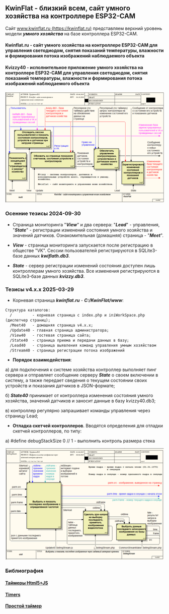 ## KwinFlat - близкий всем, сайт умного хозяйства на контроллере ESP32-CAM

Сайт [www.kwinflat.ru (https://kwinflat.ru)](https://kwinflat.ru) представляем верхний уровень модели ***умного хозяйства*** на базе контроллера ESP32-CAM.

#### Kwinflat.ru - сайт умного хозяйства на контроллере ESP32-CAM для управления светодиодом, снятия показаний температуры, влажности и формирования потока изображений наблюдаемого объекта

#### Kvizzy40 - исполнительное приложение умного хозяйства на контроллере ESP32-CAM для управления светодиодом, снятия показаний температуры, влажности и формирования потока изображений наблюдаемого объекта

![](BP1/kwf0.png)

### Осенние тезисы 2024-09-30

- Страница мониторинга "***View***" и два сервера: "***Lead***" - управления, "***State***" - регистрации изменений состояния умного хозяйства и значений датчиков. Ознакомительная (домашняя) страница - "***Meet***".

- ***View*** - cтраница мониторинга запускается после регистрацию в обществе "VK". Сессии пользователей регистрируются в SQLite3-базе данных ***kwiflath.db3***.

- ***State*** - сервер регистрации изменений состояния доступен лишь контроллерам умного хозяйства. Все изменения регистрируются в SQLite3-базе данных ***kvizzy.db3***.

### Тезисы v4.x.x 2025-03-29

- Корневая страница ***kwinflat.ru*** - ***C:/KwinFlat/www***:

```
Структура каталогов:
  /         - корневая страница с index.php и iniWorkSpace.php  (диспетчер страниц);
  /Meet40   - домашняя страница v4.x.x;
  /Update40 - главная страница администратора;
  /View40   - гостевая страница сайта;
  /State40  - страница приема и передачи данных в базу;
  /Lead40   - страница выявления команд управления умным хозяйством
  /Stream40 - страница регистрации потока изображений
```

- **Порядок взаимодействия**: 

а) для подключения к системе хозяйства контроллер выполняет пинг сервера и отправляет сообщение серверу ***State*** о своем включении в систему, а также передает сведения о текущем состоянии своих устройств и показания датчиков в JSON-формате; 

б) ***State40*** принимает от контроллера изменения состояния умного хозяйства, значений датчиков и заносит данные в базу kvizzy40.db3; 

в) контроллер регулярно запрашивает команды управления через страницу Lead;

- **Отладка скетчей контроллеров**. Вводятся определения для отладки скетчей контроллеров, по типу:

a) #define debugStackSize 0  // 1 - выполнить контроль размера стека

![](BP1/sis0.png)

### Библиография

#### [Таймеры Html5+JS](https://thecode.media/count-timer/)

#### [Timers](https://dev.w3.org/html5/spec-LC/timers.html)

#### [Простой таймер](https://sky.pro/wiki/html/sozdaem-taymer-obratnogo-otscheta-na-js-i-html-bez-css/)
